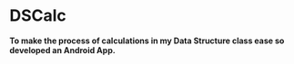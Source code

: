# DSCalc

**To make the process of calculations in my Data Structure class ease so developed an Android App.**
